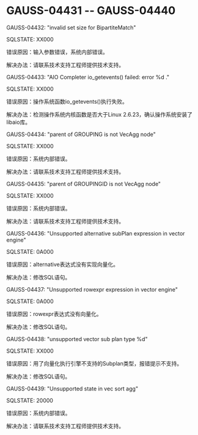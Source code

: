 # GAUSS-04431 -- GAUSS-04440<a name="ZH-CN_TOPIC_0302073521"></a>

GAUSS-04432: "invalid set size for BipartiteMatch"

SQLSTATE: XX000

错误原因：输入参数错误，系统内部错误。

解决办法：请联系技术支持工程师提供技术支持。

GAUSS-04433: "AIO Completer io\_getevents\(\) failed: error %d ."

SQLSTATE: XX000

错误原因：操作系统函数io\_getevents\(\)执行失败。

解决办法：检测操作系统内核函数是否大于Linux 2.6.23，确认操作系统安装了libaio库。

GAUSS-04434: "parent of GROUPING is not VecAgg node"

SQLSTATE: XX000

错误原因：系统内部错误。

解决办法：请联系技术支持工程师提供技术支持。

GAUSS-04435: "parent of GROUPINGID is not VecAgg node"

SQLSTATE: XX000

错误原因：系统内部错误。

解决办法：请联系技术支持工程师提供技术支持。

GAUSS-04436: "Unsupported alternative subPlan expression in vector engine"

SQLSTATE: 0A000

错误原因：alternative表达式没有实现向量化。

解决办法：修改SQL语句。

GAUSS-04437: "Unsupported rowexpr expression in vector engine"

SQLSTATE: 0A000

错误原因：rowexpr表达式没有向量化。

解决办法：修改SQL语句。

GAUSS-04438: "unsupported vector sub plan type %d"

SQLSTATE: XX000

错误原因：用了向量化执行引擎不支持的Subplan类型，报错提示不支持。

解决办法：修改SQL语句。

GAUSS-04439: "Unsupported state in vec sort agg"

SQLSTATE: 20000

错误原因：系统内部错误。

解决办法：请联系技术支持工程师提供技术支持。

